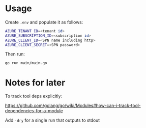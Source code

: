 # Usage

Create `.env` and populate it as follows:

```bash
AZURE_TENANT_ID=<tenant id>
AZURE_SUBSCRIPTION_ID=<subscription id>
AZURE_CLIENT_ID=<SPN name including http>
AZURE_CLIENT_SECRET=<SPN password>
```

Then run:

`go run main/main.go`

# Notes for later

To track tool deps explicitly:

https://github.com/golang/go/wiki/Modules#how-can-i-track-tool-dependencies-for-a-module

Add `-dry` for a single run that outputs to stdout
